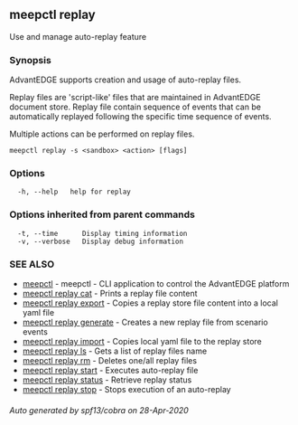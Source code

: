 ## meepctl replay

Use and manage auto-replay feature

### Synopsis

AdvantEDGE supports creation and usage of auto-replay files.

Replay files are 'script-like' files that are maintained in AdvantEDGE document store.
Replay file contain sequence of events that can be automatically replayed following the specific time sequence of events.

Multiple actions can be performed on replay files.

```
meepctl replay -s <sandbox> <action> [flags]
```

### Options

```
  -h, --help   help for replay
```

### Options inherited from parent commands

```
  -t, --time      Display timing information
  -v, --verbose   Display debug information
```

### SEE ALSO

* [meepctl](meepctl.md)	 - meepctl - CLI application to control the AdvantEDGE platform
* [meepctl replay cat](meepctl_replay_cat.md)	 - Prints a replay file content
* [meepctl replay export](meepctl_replay_export.md)	 - Copies a replay store file content into a local yaml file
* [meepctl replay generate](meepctl_replay_generate.md)	 - Creates a new replay file from scenario events
* [meepctl replay import](meepctl_replay_import.md)	 - Copies local yaml file to the replay store
* [meepctl replay ls](meepctl_replay_ls.md)	 - Gets a list of replay files name
* [meepctl replay rm](meepctl_replay_rm.md)	 - Deletes one/all replay files
* [meepctl replay start](meepctl_replay_start.md)	 - Executes auto-replay file
* [meepctl replay status](meepctl_replay_status.md)	 - Retrieve replay status
* [meepctl replay stop](meepctl_replay_stop.md)	 - Stops execution of an auto-replay

###### Auto generated by spf13/cobra on 28-Apr-2020
